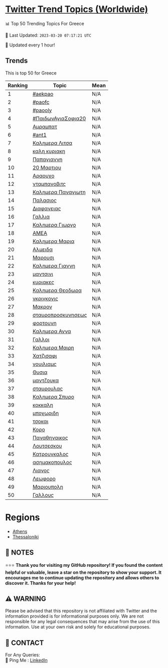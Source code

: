 [Twitter Trend Topics (Worldwide)](https://github.com/ErcinDedeoglu/Twitter-Trend-Topics)
==========


📊 Top 50 Trending Topics For Greece

📆 Last Updated: `2023-03-20 07:17:21 UTC`

🔧 Updated every 1 hour!


## Trends

This is top 50 for Greece

| Ranking | Topic | Mean |
| ------- | ------------ | ------------ |
| 1 | [#aekpao](http://twitter.com/search?q=%23aekpao) | N/A |
| 2 | [#paofc](http://twitter.com/search?q=%23paofc) | N/A |
| 3 | [#paooly](http://twitter.com/search?q=%23paooly) | N/A |
| 4 | [#ΠαιδωνΑγιαΣοφια20](http://twitter.com/search?q=%23%ce%a0%ce%b1%ce%b9%ce%b4%cf%89%ce%bd%ce%91%ce%b3%ce%b9%ce%b1%ce%a3%ce%bf%cf%86%ce%b9%ce%b120) | N/A |
| 5 | [Αμραμπατ](http://twitter.com/search?q=%ce%91%ce%bc%cf%81%ce%b1%ce%bc%cf%80%ce%b1%cf%84) | N/A |
| 6 | [#ant1](http://twitter.com/search?q=%23ant1) | N/A |
| 7 | [Καλημερα Λιτσα](http://twitter.com/search?q=%ce%9a%ce%b1%ce%bb%ce%b7%ce%bc%ce%b5%cf%81%ce%b1+%ce%9b%ce%b9%cf%84%cf%83%ce%b1) | N/A |
| 8 | [καλη κυριακη](http://twitter.com/search?q=%ce%ba%ce%b1%ce%bb%ce%b7+%ce%ba%cf%85%cf%81%ce%b9%ce%b1%ce%ba%ce%b7) | N/A |
| 9 | [Παπαγιαννη](http://twitter.com/search?q=%ce%a0%ce%b1%cf%80%ce%b1%ce%b3%ce%b9%ce%b1%ce%bd%ce%bd%ce%b7) | N/A |
| 10 | [20 Μαρτιου](http://twitter.com/search?q=20+%ce%9c%ce%b1%cf%81%cf%84%ce%b9%ce%bf%cf%85) | N/A |
| 11 | [Αραουχο](http://twitter.com/search?q=%ce%91%cf%81%ce%b1%ce%bf%cf%85%cf%87%ce%bf) | N/A |
| 12 | [νταμπανοβιτς](http://twitter.com/search?q=%ce%bd%cf%84%ce%b1%ce%bc%cf%80%ce%b1%ce%bd%ce%bf%ce%b2%ce%b9%cf%84%cf%82) | N/A |
| 13 | [Καλημερα Παναγιωτη](http://twitter.com/search?q=%ce%9a%ce%b1%ce%bb%ce%b7%ce%bc%ce%b5%cf%81%ce%b1+%ce%a0%ce%b1%ce%bd%ce%b1%ce%b3%ce%b9%cf%89%cf%84%ce%b7) | N/A |
| 14 | [Παλασιος](http://twitter.com/search?q=%ce%a0%ce%b1%ce%bb%ce%b1%cf%83%ce%b9%ce%bf%cf%82) | N/A |
| 15 | [Διαφανειας](http://twitter.com/search?q=%ce%94%ce%b9%ce%b1%cf%86%ce%b1%ce%bd%ce%b5%ce%b9%ce%b1%cf%82) | N/A |
| 16 | [Γαλλια](http://twitter.com/search?q=%ce%93%ce%b1%ce%bb%ce%bb%ce%b9%ce%b1) | N/A |
| 17 | [Καλημερα Γιωργο](http://twitter.com/search?q=%ce%9a%ce%b1%ce%bb%ce%b7%ce%bc%ce%b5%cf%81%ce%b1+%ce%93%ce%b9%cf%89%cf%81%ce%b3%ce%bf) | N/A |
| 18 | [ΑΜΕΑ](http://twitter.com/search?q=%ce%91%ce%9c%ce%95%ce%91) | N/A |
| 19 | [Καλημερα Μαρια](http://twitter.com/search?q=%ce%9a%ce%b1%ce%bb%ce%b7%ce%bc%ce%b5%cf%81%ce%b1+%ce%9c%ce%b1%cf%81%ce%b9%ce%b1) | N/A |
| 20 | [Αλμειδα](http://twitter.com/search?q=%ce%91%ce%bb%ce%bc%ce%b5%ce%b9%ce%b4%ce%b1) | N/A |
| 21 | [Μαρουσι](http://twitter.com/search?q=%ce%9c%ce%b1%cf%81%ce%bf%cf%85%cf%83%ce%b9) | N/A |
| 22 | [Καλημερα Γιαννη](http://twitter.com/search?q=%ce%9a%ce%b1%ce%bb%ce%b7%ce%bc%ce%b5%cf%81%ce%b1+%ce%93%ce%b9%ce%b1%ce%bd%ce%bd%ce%b7) | N/A |
| 23 | [μαντσινι](http://twitter.com/search?q=%ce%bc%ce%b1%ce%bd%cf%84%cf%83%ce%b9%ce%bd%ce%b9) | N/A |
| 24 | [κυριακες](http://twitter.com/search?q=%ce%ba%cf%85%cf%81%ce%b9%ce%b1%ce%ba%ce%b5%cf%82) | N/A |
| 25 | [Καλημερα Θεοδωρα](http://twitter.com/search?q=%ce%9a%ce%b1%ce%bb%ce%b7%ce%bc%ce%b5%cf%81%ce%b1+%ce%98%ce%b5%ce%bf%ce%b4%cf%89%cf%81%ce%b1) | N/A |
| 26 | [γκριγκονις](http://twitter.com/search?q=%ce%b3%ce%ba%cf%81%ce%b9%ce%b3%ce%ba%ce%bf%ce%bd%ce%b9%cf%82) | N/A |
| 27 | [Μακρον](http://twitter.com/search?q=%ce%9c%ce%b1%ce%ba%cf%81%ce%bf%ce%bd) | N/A |
| 28 | [σταυροπροσκυνησεως](http://twitter.com/search?q=%cf%83%cf%84%ce%b1%cf%85%cf%81%ce%bf%cf%80%cf%81%ce%bf%cf%83%ce%ba%cf%85%ce%bd%ce%b7%cf%83%ce%b5%cf%89%cf%82) | N/A |
| 29 | [φορτουνη](http://twitter.com/search?q=%cf%86%ce%bf%cf%81%cf%84%ce%bf%cf%85%ce%bd%ce%b7) | N/A |
| 30 | [Καλημερα Αννα](http://twitter.com/search?q=%ce%9a%ce%b1%ce%bb%ce%b7%ce%bc%ce%b5%cf%81%ce%b1+%ce%91%ce%bd%ce%bd%ce%b1) | N/A |
| 31 | [Γαλλοι](http://twitter.com/search?q=%ce%93%ce%b1%ce%bb%ce%bb%ce%bf%ce%b9) | N/A |
| 32 | [Καλημερα Μαιρη](http://twitter.com/search?q=%ce%9a%ce%b1%ce%bb%ce%b7%ce%bc%ce%b5%cf%81%ce%b1+%ce%9c%ce%b1%ce%b9%cf%81%ce%b7) | N/A |
| 33 | [Χατζισαφι](http://twitter.com/search?q=%ce%a7%ce%b1%cf%84%ce%b6%ce%b9%cf%83%ce%b1%cf%86%ce%b9) | N/A |
| 34 | [γουιλιαμς](http://twitter.com/search?q=%ce%b3%ce%bf%cf%85%ce%b9%ce%bb%ce%b9%ce%b1%ce%bc%cf%82) | N/A |
| 35 | [Θυσια](http://twitter.com/search?q=%ce%98%cf%85%cf%83%ce%b9%ce%b1) | N/A |
| 36 | [μαντζουκα](http://twitter.com/search?q=%ce%bc%ce%b1%ce%bd%cf%84%ce%b6%ce%bf%cf%85%ce%ba%ce%b1) | N/A |
| 37 | [σταυρουλας](http://twitter.com/search?q=%cf%83%cf%84%ce%b1%cf%85%cf%81%ce%bf%cf%85%ce%bb%ce%b1%cf%82) | N/A |
| 38 | [Καλημερα Σπυρο](http://twitter.com/search?q=%ce%9a%ce%b1%ce%bb%ce%b7%ce%bc%ce%b5%cf%81%ce%b1+%ce%a3%cf%80%cf%85%cf%81%ce%bf) | N/A |
| 39 | [κοκκαλη](http://twitter.com/search?q=%ce%ba%ce%bf%ce%ba%ce%ba%ce%b1%ce%bb%ce%b7) | N/A |
| 40 | [μποχωριδη](http://twitter.com/search?q=%ce%bc%cf%80%ce%bf%cf%87%cf%89%cf%81%ce%b9%ce%b4%ce%b7) | N/A |
| 41 | [τσοκαι](http://twitter.com/search?q=%cf%84%cf%83%ce%bf%ce%ba%ce%b1%ce%b9) | N/A |
| 42 | [Κορο](http://twitter.com/search?q=%ce%9a%ce%bf%cf%81%ce%bf) | N/A |
| 43 | [Παναθηναικος](http://twitter.com/search?q=%ce%a0%ce%b1%ce%bd%ce%b1%ce%b8%ce%b7%ce%bd%ce%b1%ce%b9%ce%ba%ce%bf%cf%82) | N/A |
| 44 | [Λουτσεσκου](http://twitter.com/search?q=%ce%9b%ce%bf%cf%85%cf%84%cf%83%ce%b5%cf%83%ce%ba%ce%bf%cf%85) | N/A |
| 45 | [Κατρουγκαλος](http://twitter.com/search?q=%ce%9a%ce%b1%cf%84%cf%81%ce%bf%cf%85%ce%b3%ce%ba%ce%b1%ce%bb%ce%bf%cf%82) | N/A |
| 46 | [ασημακοπουλος](http://twitter.com/search?q=%ce%b1%cf%83%ce%b7%ce%bc%ce%b1%ce%ba%ce%bf%cf%80%ce%bf%cf%85%ce%bb%ce%bf%cf%82) | N/A |
| 47 | [Λιανος](http://twitter.com/search?q=%ce%9b%ce%b9%ce%b1%ce%bd%ce%bf%cf%82) | N/A |
| 48 | [Λεωφορο](http://twitter.com/search?q=%ce%9b%ce%b5%cf%89%cf%86%ce%bf%cf%81%ce%bf) | N/A |
| 49 | [Μαριουπολη](http://twitter.com/search?q=%ce%9c%ce%b1%cf%81%ce%b9%ce%bf%cf%85%cf%80%ce%bf%ce%bb%ce%b7) | N/A |
| 50 | [Γαλλους](http://twitter.com/search?q=%ce%93%ce%b1%ce%bb%ce%bb%ce%bf%cf%85%cf%82) | N/A |



# Regions

* [Athens](</Greece/Athens.md>)
* [Thessaloniki](</Greece/Thessaloniki.md>)



## 📝 NOTES

⭐⭐⭐ **Thank you for visiting my GitHub repository! If you found the content helpful or valuable, leave a star on the repository to show your support. It encourages me to continue updating the repository and allows others to discover it. Thanks for your help!**


## ⚠️ WARNING

Please be advised that this repository is not affiliated with Twitter and the information provided is for informational purposes only. We are not responsible for any legal consequences that may arise from the use of this information. Use at your own risk and solely for educational purposes.


## 📨 CONTACT

 For Any Queries:  
            🏓 Ping Me : [LinkedIn](https://www.linkedin.com/in/ercindedeoglu/)
